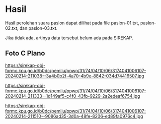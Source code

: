 # Hasil

Hasil perolehan suara paslon dapat dilihat pada file paslon-01.txt, paslon-02.txt, dan paslon-03.txt.

Jika tidak ada, artinya data tersebut belum ada pada SIREKAP.

## Foto C Plano

https://sirekap-obj-formc.kpu.go.id/b0dc/pemilu/ppwp/31/74/04/10/06/3174041006107-20240214-211038--3a4b0b2f-4a70-4b9e-8842-034d74416507.jpg

https://sirekap-obj-formc.kpu.go.id/b0dc/pemilu/ppwp/31/74/04/10/06/3174041006107-20240214-211333--1d149af5-c4f0-43fb-9229-2a2edeaf6754.jpg

https://sirekap-obj-formc.kpu.go.id/b0dc/pemilu/ppwp/31/74/04/10/06/3174041006107-20240214-211510--9086ad35-3d0a-48fe-8206-ed89fa0976c4.jpg

